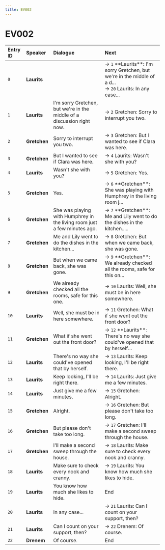 ```yaml
---
title: EV002
---
```


# EV002


| Entry ID | Speaker | Dialogue | Next |
| :------- | :------ | :------- | :------------ |
| `0` | **Laurits** |  | → `1` \*\*Laurits\*\*: I'm sorry Gretchen, but we're in the middle of a d\.\.\.<br>→ `20` Laurits: In any case\.\.\. |
| `1` | **Laurits** | I'm sorry Gretchen, but we're in the middle of a discussion right now\. | → `2` Gretchen: Sorry to interrupt you two\. |
| `2` | **Gretchen** | Sorry to interrupt you two\. | → `3` Gretchen: But I wanted to see if Clara was here\. |
| `3` | **Gretchen** | But I wanted to see if Clara was here\. | → `4` Laurits: Wasn't she with you? |
| `4` | **Laurits** | Wasn't she with you? | → `5` Gretchen: Yes\. |
| `5` | **Gretchen** | Yes\. | → `6` \*\*Gretchen\*\*: She was playing with Humphrey in the living room j\.\.\. |
| `6` | **Gretchen** | She was playing with Humphrey in the living room just a few minutes ago\. | → `7` \*\*Gretchen\*\*: Me and Lily went to do the dishes in the kitchen\.\.\.\.\. |
| `7` | **Gretchen** | Me and Lily went to do the dishes in the kitchen\.\.\. | → `8` Gretchen: But when we came back, she was gone\. |
| `8` | **Gretchen** | But when we came back, she was gone\. | → `9` \*\*Gretchen\*\*: We already checked all the rooms, safe for this on\.\.\. |
| `9` | **Gretchen** | We already checked all the rooms, safe for this one\. | → `10` Laurits: Well, she must be in here somewhere\. |
| `10` | **Laurits** | Well, she must be in here somewhere\. | → `11` Gretchen: What if she went out the front door? |
| `11` | **Gretchen** | What if she went out the front door? | → `12` \*\*Laurits\*\*: There's no way she could've opened that by herself\.\.\. |
| `12` | **Laurits** | There's no way she could've opened that by herself\. | → `13` Laurits: Keep looking, I'll be right there\. |
| `13` | **Laurits** | Keep looking, I'll be right there\. | → `14` Laurits: Just give me a few minutes\. |
| `14` | **Laurits** | Just give me a few minutes\. | → `15` Gretchen: Alright\. |
| `15` | **Gretchen** | Alright\. | → `16` Gretchen: But please don't take too long\. |
| `16` | **Gretchen** | But please don't take too long\. | → `17` Gretchen: I'll make a second sweep through the house\. |
| `17` | **Gretchen** | I'll make a second sweep through the house\. | → `18` Laurits: Make sure to check every nook and cranny\. |
| `18` | **Laurits** | Make sure to check every nook and cranny\. | → `19` Laurits: You know how much she likes to hide\. |
| `19` | **Laurits** | You know how much she likes to hide\. | End |
| `20` | **Laurits** | In any case\.\.\. | → `21` Laurits: Can I count on your support, then? |
| `21` | **Laurits** | Can I count on your support, then? | → `22` Drenem: Of course\. |
| `22` | **Drenem** | Of course\. | End |
